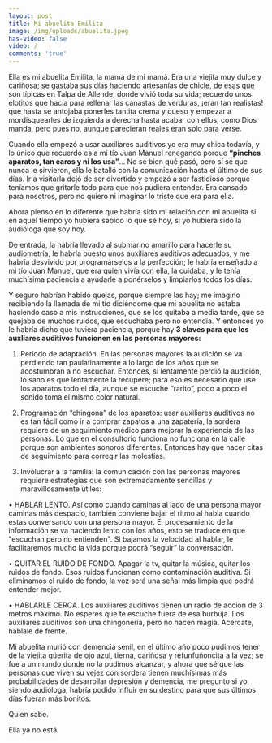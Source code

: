 ```yaml
---
layout: post
title: Mi abuelita Emilita
image: /img/uploads/abuelita.jpeg
has-video: false
video: /
comments: 'true'
---
```

Ella es mi abuelita Emilita, la mamá de mi mamá. Era una viejita muy dulce y cariñosa; se gastaba sus días haciendo artesanías de chicle, de esas que son típicas en Talpa de Allende, donde vivió toda su vida; recuerdo unos elotitos que hacía para rellenar las canastas de verduras, ¡eran tan realistas!  que hasta se antojaba ponerles tantita crema y queso y empezar a mordisquearles de izquierda a derecha  hasta acabar con ellos, como Dios manda, pero pues no, aunque parecieran reales eran solo para verse. 

Cuando ella empezó a usar auxiliares auditivos yo era muy chica todavía, y lo único que recuerdo es a mi tío Juan Manuel renegando porque **“pinches aparatos, tan caros y ni los usa”**… No sé bien qué pasó, pero sí sé que nunca le sirvieron, ella le batalló con la comunicación hasta el último de sus días. Ir a visitarla dejó de ser divertido y empezó a ser fastidioso porque teníamos que gritarle todo para que nos pudiera entender. Era cansado para nosotros, pero no quiero ni imaginar lo triste que era para ella.

Ahora pienso en lo diferente  que habría sido mi relación con mi abuelita si en aquel tiempo yo hubiera sabido lo que sé hoy, si yo hubiera sido la audióloga que soy hoy. 

De entrada, la habría llevado al submarino amarillo para hacerle su audiometría, le habría puesto unos auxiliares auditivos adecuados, y me habría desvivido por programárselos a la perfección;  le habría enseñado a mi tío Juan Manuel, que era quien vivía con ella, la cuidaba, y le tenía muchísima paciencia a ayudarle a ponérselos  y limpiarlos todos los días. 

Y seguro habrían habido quejas, porque siempre las hay; me imagino recibiendo la llamada de mi tío diciéndome que mi abuelita no estaba haciendo caso a mis instrucciones, que se los quitaba a media tarde, que se quejaba de muchos ruidos, que escuchaba pero no entendía. Y entonces yo le habría dicho que tuviera paciencia, porque hay **3 claves para que los auxliares auditivos funcionen en las personas mayores:**

1.  Periodo de adaptación. En las personas mayores la audición se va perdiendo tan paulatinamente a lo largo de los años que se acostumbran a no escuchar. Entonces, si lentamente perdió la audición, lo sano es que lentamente la recupere; para eso es necesario que use los aparatos todo el día, aunque se escuche “rarito”, poco a poco el sonido toma el mismo color natural.
    
2.  Programación “chingona” de los aparatos: usar auxiliares auditivos no es tan fácil como ir a comprar zapatos a una zapatería, la sordera requiere de un seguimiento médico para mejorar la experiencia de las personas. Lo que en el consultorio funciona no funciona en la calle porque son ambientes sonoros diferentes. Entonces hay que hacer citas de seguimiento para corregir las molestias.
    
3.  Involucrar a la familia: la comunicación con las personas mayores requiere estrategias que son extremadamente sencillas y maravillosamente útiles:

•	HABLAR LENTO. Así como cuando caminas al lado de una persona mayor caminas más despacio, también conviene bajar el ritmo al habla cuando estas conversando con una persona mayor. El procesamiento de la información se va haciendo lento con los años, esto se traduce en que "escuchan pero no entienden". Si bajamos la velocidad al hablar,  le facilitaremos mucho la vida porque podrá “seguir” la conversación. 

•	QUITAR EL RUIDO DE FONDO. Apagar la tv, quitar la música, quitar los ruidos de fondo. Esos ruidos funcionan como contaminación auditiva. Si eliminamos el ruido de fondo, la voz será una señal más limpia que podrá entender mejor.

•	HABLARLE CERCA. Los auxiliares auditivos tienen un radio de acción de 3 metros máximo. No esperes que te escuche fuera de esa burbuja. Los auxiliares auditivos son una chingoneria, pero no hacen magia. Acércate, háblale de frente. 

Mi abuelita murió con demencia senil, en el último año poco pudimos tener de la viejita güerita de ojo azul, tierna, cariñosa y refunfuñoncita a la vez;  se fue a un mundo donde no la pudimos alcanzar, y ahora que sé que las personas que viven su vejez con sordera tienen muchísimas más probabilidades de desarrollar depresión y demencia, me pregunto si yo, siendo audióloga,  habría podido influir en su destino para que sus últimos días fueran más bonitos. 

Quien sabe. 

Ella ya no está.
